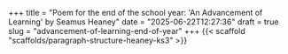 +++
title = "Poem for the end of the school year: 'An Advancement of Learning' by Seamus Heaney"
date = "2025-06-22T12:27:36"
draft = true
slug = "advancement-of-learning-end-of-year"
+++
{{< scaffold "scaffolds/paragraph-structure-heaney-ks3" >}}
